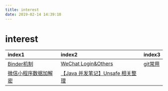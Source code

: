 ```yaml
---
title: interest
date: 2019-02-14 14:39:10
---
```

# interest

| index1 | index2 | index3 |
| :--- | :--- | :--- |
| [Binder机制](./Binder机制.html) | [WeChat Login&Others](./WeChat.html) | [git常用](./git.html) |
| [微信小程序数据加解密](./数据加解密.html)   | [【Java 并发笔记】Unsafe 相关整理](./Unsafe.html) |   |
